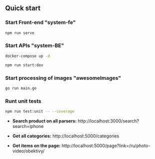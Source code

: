 ## Quick start

### Start Front-end "system-fe"

```bash
npm run serve
```

### Start APIs "system-BE"

```bash
docker-compose up -d
```

```bash
npm run start:dev
```

### Start processing of images "awesomeImages"

```bash
go run main.go
```

### Runt unit tests

```bash
npm run test:unit -- --coverage
```

- **Search product on all parsers:**
  http://localhost:3000/search?search=iphone

- **Get all categories:**
  http://localhost:5000/categories

- **Get items on the page:**
  http://localhost:5000/page?link=/ru/photo-video/obektivy/

